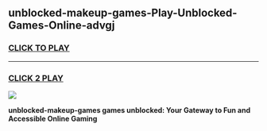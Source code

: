 
## unblocked-makeup-games-Play-Unblocked-Games-Online-advgj
<h3>
<a href="https://premium76.site?title=unblocked-makeup-games&ref=25A">CLICK TO PLAY</a></h3>
<hr>

<h3>
<a href="https://premium76.site?title=unblocked-makeup-games&ref=25A">CLICK 2 PLAY</a>
  
</h3>

<a href="https://premium76.site?title=unblocked-makeup-games&ref=25A"><img src="https://clearcache.store/games.png"></a>


**unblocked-makeup-games games unblocked: Your Gateway to Fun and Accessible Online Gaming**
